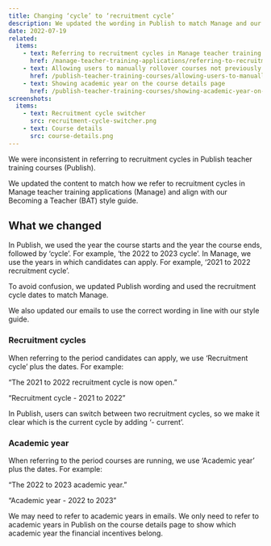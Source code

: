 ```yaml
---
title: Changing ‘cycle’ to ‘recruitment cycle’
description: We updated the wording in Publish to match Manage and our style guide
date: 2022-07-19
related:
  items:
    - text: Referring to recruitment cycles in Manage teacher training applications
      href: /manage-teacher-training-applications/referring-to-recruitment-cycles/
    - text: Allowing users to manually rollover courses not previously published
      href: /publish-teacher-training-courses/allowing-users-to-manually-rollover-courses-not-previously-published/
    - text: Showing academic year on the course details page
      href: /publish-teacher-training-courses/showing-academic-year-on-the-course-details-page/
screenshots:
  items:
    - text: Recruitment cycle switcher
      src: recruitment-cycle-switcher.png
    - text: Course details
      src: course-details.png
---
```


We were inconsistent in referring to recruitment cycles in Publish teacher training courses (Publish).

We updated the content to match how we refer to recruitment cycles in Manage teacher training applications (Manage) and align with our Becoming a Teacher (BAT) style guide.

## What we changed

In Publish, we used the year the course starts and the year the course ends, followed by ‘cycle’. For example, ‘the 2022 to 2023 cycle’. In Manage, we use the years in which candidates can apply. For example, ‘2021 to 2022 recruitment cycle’.

To avoid confusion, we updated Publish wording and used the recruitment cycle dates to match Manage.

We also updated our emails to use the correct wording in line with our style guide.

### Recruitment cycles

When referring to the period candidates can apply, we use ‘Recruitment cycle’ plus the dates. For example:

“The 2021 to 2022 recruitment cycle is now open.”

“Recruitment cycle - 2021 to 2022”

In Publish, users can switch between two recruitment cycles, so we make it clear which is the current cycle by adding ‘- current’.

### Academic year

When referring to the period courses are running, we use ‘Academic year’ plus the dates. For example:

“The 2022 to 2023 academic year.”

“Academic year - 2022 to 2023”

We may need to refer to academic years in emails. We only need to refer to academic years in Publish on the course details page to show which academic year the financial incentives belong.
